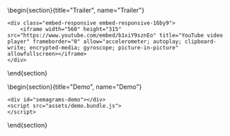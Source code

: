 <!-- =============================
     ABOUT
    ============================== -->

\begin{section}{title="Trailer", name="Trailer"}

~~~
<div class="embed-responsive embed-responsive-16by9">
    <iframe width="560" height="315" src="https://www.youtube.com/embed/b1xiY9sznEo" title="YouTube video player" frameborder="0" allow="accelerometer; autoplay; clipboard-write; encrypted-media; gyroscope; picture-in-picture" allowfullscreen></iframe>
</div>
~~~

\end{section}

\begin{section}{title="Demo", name="Demo"}

~~~
<div id="semagrams-demo"></div>
<script src="assets/demo.bundle.js">
</script>
~~~

\end{section}
